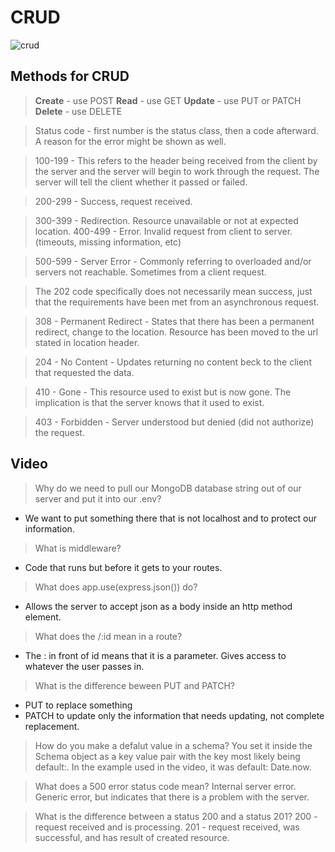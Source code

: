 # CRUD
![crud](https://miro.medium.com/max/768/1*gjA78w2_Q8lSNZAnTMScqA.png)
## Methods for CRUD
> **Create** - use POST
> **Read** - use GET
> **Update** - use PUT or PATCH
> **Delete** - use DELETE

> Status code - first number is the status class, then a code afterward. A reason for the error might be shown as well.

> 100-199 - This refers to the header being received from the client by the server and the server will begin to work through the request. The server will tell the client whether it passed or failed.

> 200-299 - Success, request received.

> 300-399 - Redirection. Resource unavailable or not at expected location.
400-499 - Error. Invalid request from client to server. (timeouts, missing information, etc)

> 500-599 - Server Error - Commonly referring to overloaded and/or servers not reachable. Sometimes from a client request.

> The 202 code specifically does not necessarily mean success, just that the requirements have been met from an asynchronous request.

> 308 - Permanent Redirect - States that there has been a permanent redirect, change to the location. Resource has been moved to the url stated in location header.

> 204 - No Content - Updates returning no content beck to the client that requested the data.

> 410 - Gone - This resource used to exist but is now gone. The implication is that the server knows that it used to exist.

> 403 - Forbidden - Server understood but denied (did not authorize) the request.
## Video
> Why do we need to pull our MongoDB database string out of our server and put it into our .env?
* We want to put something there that is not localhost and to protect our information.

>What is middleware?
 * Code that runs but before it gets to your routes.

> What does app.use(express.json()) do? 
* Allows the server to accept json as a body inside an http method element.

> What does the /:id mean in a route? 
* The : in front of id means that it is a parameter. Gives access to whatever the user passes in.

> What is the difference beween PUT and PATCH?
* PUT to replace something
* PATCH to update only the information that needs updating, not complete replacement.

> How do you make a defalut value in a schema?
You set it inside the Schema object as a key value pair with the key most likely being default:. In the example used in the video, it was default: Date.now.

> What does a 500 error status code mean?
 Internal server error. Generic error, but indicates that there is a problem with the server.

> What is the difference between a status 200 and a status 201?
 200 - request received and is processing. 201 - request received, was successful, and has result of created resource.